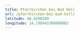 ```yaml
---
title: Pfarrkirchen bei Bad Hall
url: /pfarrkirchen-bei-bad-hall/
latitude: 48.0290289
longitude: 14.198442300000002
---
```

